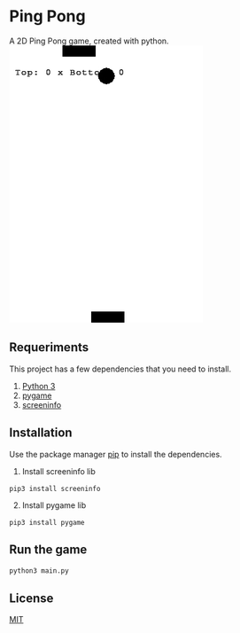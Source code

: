# Ping Pong

A 2D Ping Pong game, created with python.  
![Game demo](https://raw.githubusercontent.com/iammateus/ping-pong/assets/demo.gif)

## Requeriments
This project has a few dependencies that you need to install.

 1. [Python 3](https://www.python.org/)
 2. [pygame](https://github.com/pygame/pygame)
 3. [screeninfo](https://github.com/rr-/screeninfo)
 
## Installation
Use the package manager [pip](https://pip.pypa.io/en/stable/) to install the dependencies.
1. Install screeninfo lib
```
pip3 install screeninfo
```
2. Install pygame lib
```
pip3 install pygame
```
## Run the game
```
python3 main.py
```
## License
[MIT](https://github.com/iammateus/ping-pong/blob/master/LICENSE)
